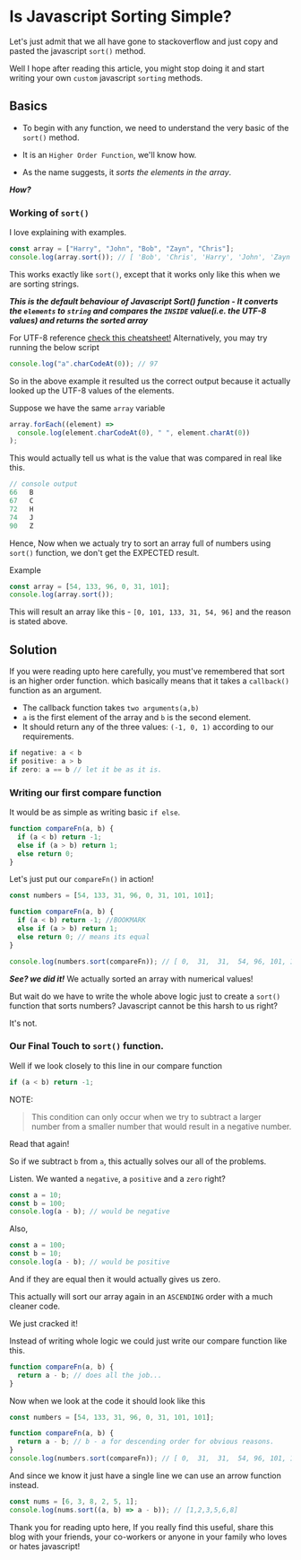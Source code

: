 # Is Javascript Sorting Simple?

Let's just admit that we all have gone to stackoverflow and just copy and pasted the javascript `sort()` method.

Well I hope after reading this article, you might stop doing it and start writing your own `custom` javascript `sorting` methods.

## Basics

- To begin with any function, we need to understand the very basic of the `sort()` method.

- It is an `Higher Order Function`, we'll know how.

- As the name suggests, it _sorts the elements in the array_.

**_How?_**

### Working of `sort()`

I love explaining with examples.

```js
const array = ["Harry", "John", "Bob", "Zayn", "Chris"];
console.log(array.sort()); // [ 'Bob', 'Chris', 'Harry', 'John', 'Zayn' ]
```

This works exactly like `sort()`, except that it works only like this when we are sorting strings.

**_This is the default behaviour of Javascript Sort() function - It converts the `elements` to `string` and compares the `INSIDE` value(i.e. the UTF-8 values) and returns the sorted array_**

For UTF-8 reference [check this cheatsheet!](https://www.charset.org/utf-8)
Alternatively, you may try running the below script

```js
console.log("a".charCodeAt(0)); // 97
```

So in the above example it resulted us the correct output because it actually looked up the UTF-8 values of the elements.

Suppose we have the same `array` variable

```js
array.forEach((element) =>
  console.log(element.charCodeAt(0), " ", element.charAt(0))
);
```

This would actually tell us what is the value that was compared in real like this.

```js
// console output
66   B
67   C
72   H
74   J
90   Z
```

Hence, Now when we actualy try to sort an array full of numbers using `sort()` function, we don't get the EXPECTED result.

Example

```js
const array = [54, 133, 96, 0, 31, 101];
console.log(array.sort());
```

This will result an array like this - `[0, 101, 133, 31, 54, 96]` and the reason is stated above.

## Solution

If you were reading upto here carefully, you must've remembered that sort is an higher order function.
which basically means that it takes a `callback()` function as an argument.

- The callback function takes `two arguments(a,b)`
- `a` is the first element of the array and `b` is the second element.
- It should return any of the three values: `(-1, 0, 1)` according to our requirements.

```js
if negative: a < b
if positive: a > b
if zero: a == b // let it be as it is.
```

### Writing our first compare function

It would be as simple as writing basic `if else`.

```js
function compareFn(a, b) {
  if (a < b) return -1;
  else if (a > b) return 1;
  else return 0;
}
```

Let's just put our `compareFn()` in action!

```js
const numbers = [54, 133, 31, 96, 0, 31, 101, 101];

function compareFn(a, b) {
  if (a < b) return -1; //BOOKMARK
  else if (a > b) return 1;
  else return 0; // means its equal
}

console.log(numbers.sort(compareFn)); // [ 0,  31,  31,  54, 96, 101, 101, 133 ]
```

**_See? we did it!_**
We actually sorted an array with numerical values!

But wait do we have to write the whole above logic just to create a `sort()` function that sorts numbers?
Javascript cannot be this harsh to us right?

It's not.

### Our Final Touch to `sort()` function.

Well if we look closely to this line in our compare function

```js
if (a < b) return -1;
```

NOTE:

> This condition can only occur when we try to subtract a larger number from a smaller number that would result in a negative number.

Read that again!

So if we subtract `b` from `a`, this actually solves our all of the problems.

Listen.
We wanted a `negative`, a `positive` and a `zero` right?

```js
const a = 10;
const b = 100;
console.log(a - b); // would be negative
```

Also,

```js
const a = 100;
const b = 10;
console.log(a - b); // would be positive
```

And if they are equal then it would actually gives us zero.

This actually will sort our array again in an `ASCENDING` order with a much cleaner code.

We just cracked it!

Instead of writing whole logic we could just write our compare function like this.

```js
function compareFn(a, b) {
  return a - b; // does all the job...
}
```

Now when we look at the code it should look like this

```js
const numbers = [54, 133, 31, 96, 0, 31, 101, 101];

function compareFn(a, b) {
  return a - b; // b - a for descending order for obvious reasons.
}
console.log(numbers.sort(compareFn)); // [ 0,  31,  31,  54, 96, 101, 101, 133 ]
```

And since we know it just have a single line we can use an arrow function instead.

```js
const nums = [6, 3, 8, 2, 5, 1];
console.log(nums.sort((a, b) => a - b)); // [1,2,3,5,6,8]
```

Thank you for reading upto here,
If you really find this useful, share this blog with your friends, your co-workers or anyone in your family who loves or hates javascript!
